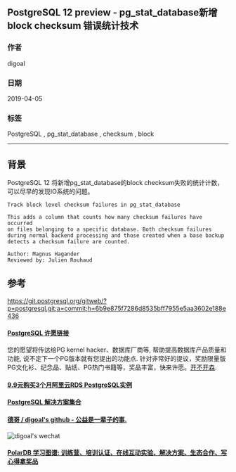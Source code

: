 ## PostgreSQL 12 preview - pg_stat_database新增 block checksum 错误统计技术  
                                                                                                    
### 作者                                                                                                    
digoal                                                                                                    
                                                                                                    
### 日期                                                                                                    
2019-04-05                                                                                                    
                                                                                                    
### 标签                                                                                                    
PostgreSQL , pg_stat_database , checksum , block         
                   
----                                                                                              
                                                                                                
## 背景         
PostgreSQL 12 将新增pg_stat_database的block checksum失败的统计计数，可以尽早的发现IO系统的问题。    
  
```  
Track block level checksum failures in pg_stat_database  
  
This adds a column that counts how many checksum failures have occurred  
on files belonging to a specific database. Both checksum failures  
during normal backend processing and those created when a base backup  
detects a checksum failure are counted.  
  
Author: Magnus Hagander  
Reviewed by: Julien Rouhaud  
```  
      
## 参考    
https://git.postgresql.org/gitweb/?p=postgresql.git;a=commit;h=6b9e875f7286d8535bff7955e5aa3602e188e436    
    
  
  
  
  
  
  
  
  
  
  
  
  
  
  
  
  
  
  
  
  
  
  
  
  
  
  
  
  
  
  
  
  
  
  
  
  
  
  
  
  
  
  
  
  
  
  
  
  
  
  
  
  
  
  
  
  
  
  
  
  
  
  
  
  
  
  
  
  
  
#### [PostgreSQL 许愿链接](https://github.com/digoal/blog/issues/76 "269ac3d1c492e938c0191101c7238216")
您的愿望将传达给PG kernel hacker、数据库厂商等, 帮助提高数据库产品质量和功能, 说不定下一个PG版本就有您提出的功能点. 针对非常好的提议，奖励限量版PG文化衫、纪念品、贴纸、PG热门书籍等，奖品丰富，快来许愿。[开不开森](https://github.com/digoal/blog/issues/76 "269ac3d1c492e938c0191101c7238216").  
  
  
#### [9.9元购买3个月阿里云RDS PostgreSQL实例](https://www.aliyun.com/database/postgresqlactivity "57258f76c37864c6e6d23383d05714ea")
  
  
#### [PostgreSQL 解决方案集合](https://yq.aliyun.com/topic/118 "40cff096e9ed7122c512b35d8561d9c8")
  
  
#### [德哥 / digoal's github - 公益是一辈子的事.](https://github.com/digoal/blog/blob/master/README.md "22709685feb7cab07d30f30387f0a9ae")
  
  
![digoal's wechat](../pic/digoal_weixin.jpg "f7ad92eeba24523fd47a6e1a0e691b59")
  
  
#### [PolarDB 学习图谱: 训练营、培训认证、在线互动实验、解决方案、生态合作、写心得拿奖品](https://www.aliyun.com/database/openpolardb/activity "8642f60e04ed0c814bf9cb9677976bd4")
  
